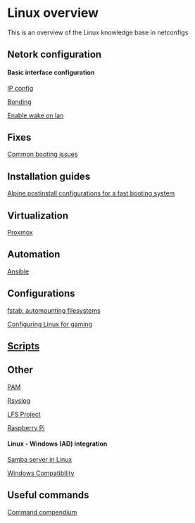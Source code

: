 # Linux overview

This is an overview of the Linux knowledge base in netconfigs


Netork configuration
---
#### Basic interface configuration
[IP config](Network%20interface%20configurations/IP%20config.md)

[Bonding](Network%20interface%20configurations/Bonding.md)

[Enable wake on lan](Network%20interface%20configurations/Enable%20wake%20on%20lan.md)


Fixes
---
[Common booting issues](Fixes/Booting.md)


Installation guides
---
[Alpine postinstall configurations for a fast booting system](Install%20guides/Alpine%20postinstall%20Quickalpine.md)

Virtualization
---
[Proxmox](Proxmox/Proxmox.md)

Automation
---
[Ansible](Automation/Ansible.md)

Configurations
---

[fstab: automounting filesystems](-%20Configurations/Auto%20mount%20with%20fstab.md)

[Configuring Linux for gaming](-%20Configurations/Games.md)

[Scripts](-%20Scripts/Scripts.md)
---

Other
---


[PAM](AAA/PAM.md)

[Rsyslog](Monitoring/Rsyslog.md)

[LFS Project](LFS%20Project/LFS%20Project.md)

[Raspberry Pi](Raspberry%20Pi/Raspberry%20Pi.md)
#### Linux - Windows (AD) integration

[Samba server in Linux](Services/Samba.md)

[Windows Compatibility](Windows%20Compatibility.md)



Useful commands
---
[Command compendium](Command%20compendium.md)


